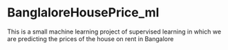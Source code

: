 # BanglaloreHousePrice_ml
This is a small machine learning project of supervised learning in which we are predicting the prices of the house on rent in Bangalore 
